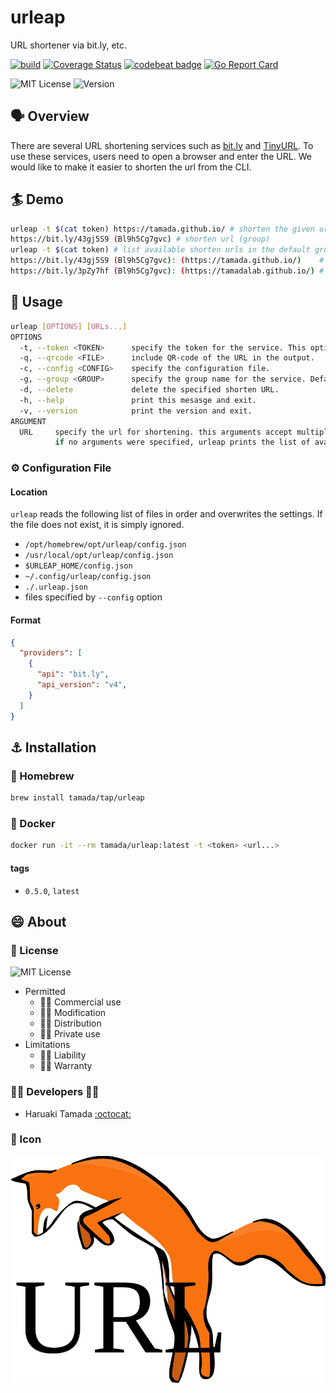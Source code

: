 # urleap

URL shortener via bit.ly, etc.

[![build](https://github.com/tamada/urleap/actions/workflows/build.yml/badge.svg)](https://github.com/tamada/urleap/actions/workflows/build.yml)
[![Coverage Status](https://coveralls.io/repos/github/tamada/urleap/badge.svg?branch=main)](https://coveralls.io/github/tamada/urleap?branch=main)
[![codebeat badge](https://codebeat.co/badges/d63e3c67-fc5d-4f27-9e81-d80861d60c20)](https://codebeat.co/projects/github-com-tamada-urleap-main)
[![Go Report Card](https://goreportcard.com/badge/github.com/tamada/urleap)](https://goreportcard.com/report/github.com/tamada/urleap)

![MIT License](https://img.shields.io/badge/Licnese-MIT%20License-informational)
![Version](https://img.shields.io/badge/Version-0.2.0-informational)

## :speaking_head: Overview

There are several URL shortening services such as [bit.ly](https://bit.ly) and [TinyURL](https://tinyurl.com/app). To use these services, users need to open a browser and enter the URL. We would like to make it easier to shorten the url from the CLI.

## :surfer: Demo

```sh
urleap -t $(cat token) https://tamada.github.io/ # shorten the given url.
https://bit.ly/43gj5S9 (Bl9h5Cg7gvc) # shorten url (group)
urleap -t $(cat token) # list available shorten urls in the default group.
https://bit.ly/43gj5S9 (Bl9h5Cg7gvc): (https://tamada.github.io/)    # shorten (group): original url
https://bit.ly/3pZy7hf (Bl9h5Cg7gvc): (https://tamadalab.github.io/) # shorten (group): original url
```

## :runner: Usage

```sh
urleap [OPTIONS] [URLs...]
OPTIONS
  -t, --token <TOKEN>      specify the token for the service. This option is mandatory.
  -q, --qrcode <FILE>      include QR-code of the URL in the output.
  -c, --config <CONFIG>    specify the configuration file.
  -g, --group <GROUP>      specify the group name for the service. Default is "urleap"
  -d, --delete             delete the specified shorten URL.
  -h, --help               print this mesasge and exit.
  -v, --version            print the version and exit.
ARGUMENT
  URL     specify the url for shortening. this arguments accept multiple values.
          if no arguments were specified, urleap prints the list of available shorten urls.
```

### :gear: Configuration File

#### Location

`urleap` reads the following list of files in order and overwrites the settings. 
If the file does not exist, it is simply ignored.

* `/opt/homebrew/opt/urleap/config.json`
* `/usr/local/opt/urleap/config.json`
* `$URLEAP_HOME/config.json`
* `~/.config/urleap/config.json`
* `./.urleap.json`
* files specified by `--config` option

#### Format

```json
{
  "providers": [
    {
      "api": "bit.ly",
      "api_version": "v4",
    }
  ]
}
```

## :anchor: Installation

### :beer: Homebrew

```sh
brew install tamada/tap/urleap
```

### :whale: Docker

```sh
docker run -it --rm tamada/urleap:latest -t <token> <url...>
```

#### tags

* `0.5.0`, `latest`

## :smile: About

### :scroll: License

![MIT License](https://img.shields.io/badge/Licnese-MIT%20License-informational)

* Permitted
  * 🙆‍♀️ Commercial use
  * 🙆‍♀️ Modification
  * 🙆‍♀️ Distribution
  * 🙆‍♀️ Private use
* Limitations
  * 🙅‍♂️ Liability
  * 🙅‍♂️ Warranty

### :man_office_worker: Developers :woman_office_worker:

* Haruaki Tamada [:octocat:](https://github.com/tamada)

### :jack_o_lantern: Icon

![Icon](docs/static/images/urleap.svg)
